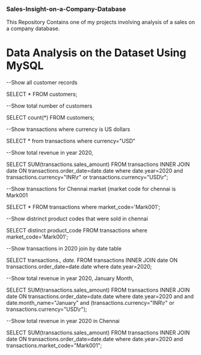 ### Sales-Insight-on-a-Company-Database
This Repository Contains one of my projects involving analysis of a sales on a company database.

# Data Analysis on the Dataset Using MySQL

--Show all customer records

SELECT * FROM customers;


--Show total number of customers

SELECT count(*) FROM customers;


--Show transactions where currency is US dollars

SELECT * from transactions where currency="USD"


--Show total revenue in year 2020,

SELECT SUM(transactions.sales_amount) FROM transactions INNER JOIN date ON transactions.order_date=date.date where date.year=2020 and transactions.currency="INR\r" or transactions.currency="USD\r";


--Show transactions for Chennai market (market code for chennai is Mark001

SELECT * FROM transactions where market_code='Mark001';


--Show distrinct product codes that were sold in chennai

SELECT distinct product_code FROM transactions where market_code='Mark001';


--Show transactions in 2020 join by date table

SELECT transactions.*, date.* FROM transactions INNER JOIN date ON transactions.order_date=date.date where date.year=2020;


--Show total revenue in year 2020, January Month,

SELECT SUM(transactions.sales_amount) FROM transactions INNER JOIN date ON transactions.order_date=date.date where date.year=2020 and and date.month_name="January" and (transactions.currency="INR\r" or transactions.currency="USD\r");


--Show total revenue in year 2020 in Chennai

SELECT SUM(transactions.sales_amount) FROM transactions INNER JOIN date ON transactions.order_date=date.date where date.year=2020 and transactions.market_code="Mark001";
